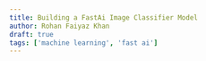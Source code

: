 ```yaml
---
title: Building a FastAi Image Classifier Model
author: Rohan Faiyaz Khan
draft: true
tags: ['machine learning', 'fast ai']
---
```

